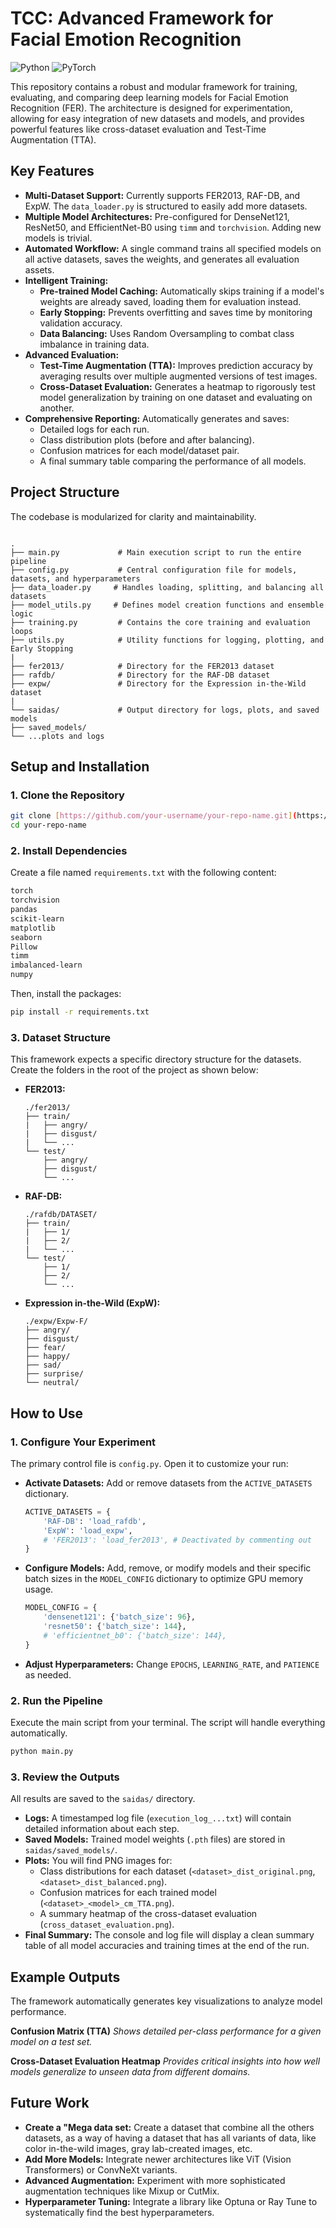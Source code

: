 # TCC: Advanced Framework for Facial Emotion Recognition

![Python](https://img.shields.io/badge/Python-3.9%2B-blue.svg)
![PyTorch](https://img.shields.io/badge/PyTorch-2.0%2B-orange.svg)

This repository contains a robust and modular framework for training, evaluating, and comparing deep learning models for Facial Emotion Recognition (FER). The architecture is designed for experimentation, allowing for easy integration of new datasets and models, and provides powerful features like cross-dataset evaluation and Test-Time Augmentation (TTA).

## Key Features

- **Multi-Dataset Support:** Currently supports FER2013, RAF-DB, and ExpW. The `data_loader.py` is structured to easily add more datasets.
- **Multiple Model Architectures:** Pre-configured for DenseNet121, ResNet50, and EfficientNet-B0 using `timm` and `torchvision`. Adding new models is trivial.
- **Automated Workflow:** A single command trains all specified models on all active datasets, saves the weights, and generates all evaluation assets.
- **Intelligent Training:**
    - **Pre-trained Model Caching:** Automatically skips training if a model's weights are already saved, loading them for evaluation instead.
    - **Early Stopping:** Prevents overfitting and saves time by monitoring validation accuracy.
    - **Data Balancing:** Uses Random Oversampling to combat class imbalance in training data.
- **Advanced Evaluation:**
    - **Test-Time Augmentation (TTA):** Improves prediction accuracy by averaging results over multiple augmented versions of test images.
    - **Cross-Dataset Evaluation:** Generates a heatmap to rigorously test model generalization by training on one dataset and evaluating on another.
- **Comprehensive Reporting:** Automatically generates and saves:
    - Detailed logs for each run.
    - Class distribution plots (before and after balancing).
    - Confusion matrices for each model/dataset pair.
    - A final summary table comparing the performance of all models.

## Project Structure

The codebase is modularized for clarity and maintainability.

```

.
├── main.py             # Main execution script to run the entire pipeline
├── config.py           # Central configuration file for models, datasets, and hyperparameters
├── data_loader.py     # Handles loading, splitting, and balancing all datasets
├── model_utils.py     # Defines model creation functions and ensemble logic
├── training.py         # Contains the core training and evaluation loops
├── utils.py            # Utility functions for logging, plotting, and Early Stopping
|
├── fer2013/            # Directory for the FER2013 dataset
├── rafdb/              # Directory for the RAF-DB dataset
├── expw/               # Directory for the Expression in-the-Wild dataset
|
└── saidas/             # Output directory for logs, plots, and saved models
├── saved_models/
└── ...plots and logs

````

## Setup and Installation

### 1. Clone the Repository

```bash
git clone [https://github.com/your-username/your-repo-name.git](https://github.com/your-username/your-repo-name.git)
cd your-repo-name
````

### 2\. Install Dependencies

Create a file named `requirements.txt` with the following content:

```txt
torch
torchvision
pandas
scikit-learn
matplotlib
seaborn
Pillow
timm
imbalanced-learn
numpy
```

Then, install the packages:

```bash
pip install -r requirements.txt
```

### 3. Dataset Structure

This framework expects a specific directory structure for the datasets. Create the folders in the root of the project as shown below:

  - **FER2013:**
    ```
    ./fer2013/
    ├── train/
    |   ├── angry/
    |   ├── disgust/
    |   └── ...
    └── test/
        ├── angry/
        ├── disgust/
        └── ...
    ```
  - **RAF-DB:**
    ```
    ./rafdb/DATASET/
    ├── train/
    |   ├── 1/
    |   ├── 2/
    |   └── ...
    └── test/
        ├── 1/
        ├── 2/
        └── ...
    ```
  - **Expression in-the-Wild (ExpW):**
    ```
    ./expw/Expw-F/
    ├── angry/
    ├── disgust/
    ├── fear/
    ├── happy/
    ├── sad/
    ├── surprise/
    └── neutral/
    ```

## How to Use

### 1\. Configure Your Experiment

The primary control file is `config.py`. Open it to customize your run:

  - **Activate Datasets:** Add or remove datasets from the `ACTIVE_DATASETS` dictionary.
    ```python
    ACTIVE_DATASETS = {
        'RAF-DB': 'load_rafdb',
        'ExpW': 'load_expw',
        # 'FER2013': 'load_fer2013', # Deactivated by commenting out
    }
    ```
  - **Configure Models:** Add, remove, or modify models and their specific batch sizes in the `MODEL_CONFIG` dictionary to optimize GPU memory usage.
    ```python
    MODEL_CONFIG = {
        'densenet121': {'batch_size': 96},
        'resnet50': {'batch_size': 144},
        # 'efficientnet_b0': {'batch_size': 144},
    }
    ```
  - **Adjust Hyperparameters:** Change `EPOCHS`, `LEARNING_RATE`, and `PATIENCE` as needed.

### 2\. Run the Pipeline

Execute the main script from your terminal. The script will handle everything automatically.

```bash
python main.py
```

### 3\. Review the Outputs

All results are saved to the `saidas/` directory.

  - **Logs:** A timestamped log file (`execution_log_...txt`) will contain detailed information about each step.
  - **Saved Models:** Trained model weights (`.pth` files) are stored in `saidas/saved_models/`.
  - **Plots:** You will find PNG images for:
      - Class distributions for each dataset (`<dataset>_dist_original.png`, `<dataset>_dist_balanced.png`).
      - Confusion matrices for each trained model (`<dataset>_<model>_cm_TTA.png`).
      - A summary heatmap of the cross-dataset evaluation (`cross_dataset_evaluation.png`).
  - **Final Summary:** The console and log file will display a clean summary table of all model accuracies and training times at the end of the run.

## Example Outputs

The framework automatically generates key visualizations to analyze model performance.

**Confusion Matrix (TTA)**
*Shows detailed per-class performance for a given model on a test set.*

**Cross-Dataset Evaluation Heatmap**
*Provides critical insights into how well models generalize to unseen data from different domains.*

## Future Work

  - **Create a "Mega data set:** Create a dataset that combine all the others datasets, as a way of having a dataset that has all variants of data, like color in-the-wild images, gray lab-created images, etc.
  - **Add More Models:** Integrate newer architectures like ViT (Vision Transformers) or ConvNeXt variants.
  - **Advanced Augmentation:** Experiment with more sophisticated augmentation techniques like Mixup or CutMix.
  - **Hyperparameter Tuning:** Integrate a library like Optuna or Ray Tune to systematically find the best hyperparameters.


```
```